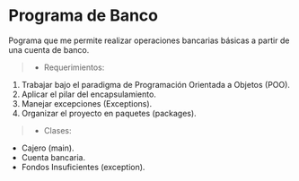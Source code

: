 # Programa de Banco

Pograma que me permite realizar operaciones bancarias básicas a partir de una cuenta de banco.

> - Requerimientos:

1. Trabajar bajo el paradigma de Programación Orientada a Objetos (POO).
2. Aplicar el pilar del encapsulamiento.
3. Manejar excepciones (Exceptions).
4. Organizar el proyecto en paquetes (packages).

> - Clases:

- Cajero (main).
- Cuenta bancaria.
- Fondos Insuficientes (exception).